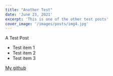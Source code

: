 ```yaml
---
title: "Another Test"
date: 'June 23, 2021'
excerpt: 'This is one of the other test posts'
cover_image: '/images/posts/img4.jpg'
---
```


A Test Post
- Test item 1
- Test item 2
- Test item 3

[My github](http://www.github.com/prajwalj27)